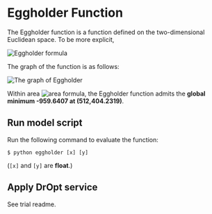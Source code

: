 # Eggholder Function
The Eggholder function is a function defined on the two-dimensional Euclidean space.
To be more explicit,

![Eggholder formula][formula]

The graph of the function is as follows:

![The graph of Eggholder][graph]

Within area ![area formula][area], the Eggholder function admits the
__global minimum -959.6407 at (512,404.2319)__.


## Run model script
Run the following command to evaluate the function:
```console
$ python eggholder [x] [y]
```

(`[x]` and `[y]` are __float__.)


## Apply DrOpt service
See trial readme.



[formula]: https://latex.codecogs.com/png.latex?f(x,y)=-(y&plus;47)\sin\sqrt{\left\lvert\frac{x}{2}&plus;(y&plus;47)\right\rvert}-x\sin\sqrt{\left\lvert&space;x-(y&plus;47)\right\rvert}
[graph]: https://i.imgur.com/u9MsMJZ.jpg
[area]: https://latex.codecogs.com/png.latex?\inline&space;-512\le&space;x,y\le&space;512
